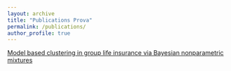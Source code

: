 ```yaml
---
layout: archive
title: "Publications Prova"
permalink: /publications/
author_profile: true
---
```


[Model based clustering in group life insurance via Bayesian nonparametric mixtures](https://laura-dangelo.github.io/publication/Model_based_clustering)
